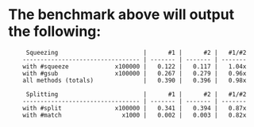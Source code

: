 # The benchmark above will output the following:
                                                                 
		 Squeezing                        |      #1 |      #2 |   #1/#2
		--------------------------------- | ------- | ------- | -------
		with #squeeze             x100000 |   0.122 |   0.117 |   1.04x
		with #gsub                x100000 |   0.267 |   0.279 |   0.96x
		all methods (totals)              |   0.390 |   0.396 |   0.98x
                                                               
		 Splitting                        |      #1 |      #2 |   #1/#2
		--------------------------------- | ------- | ------- | -------
		with #split               x100000 |   0.341 |   0.394 |   0.87x
		with #match                 x1000 |   0.002 |   0.003 |   0.82x

